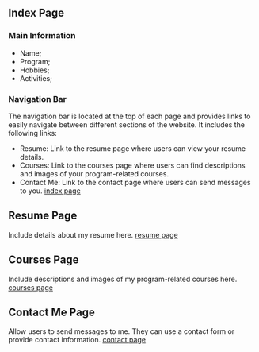## Index Page

### Main Information
- Name;
- Program;
- Hobbies;
- Activities;
### Navigation Bar
The navigation bar is located at the top of each page and provides links to easily navigate between different sections of the website. It includes the following links:
- Resume: Link to the resume page where users can view your resume details.
- Courses: Link to the courses page where users can find descriptions and images of your program-related courses.
- Contact Me: Link to the contact page where users can send messages to you.
[index page](image/index.png)
## Resume Page
Include details about my resume here.
[resume page](image/resume.png)
## Courses Page
Include descriptions and images of my program-related courses here.
[courses page](image/courses.png)
## Contact Me Page
Allow users to send messages to me. They can use a contact form or provide contact information.
[contact page](image/contact.png)
